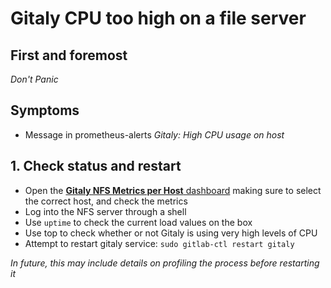 # Gitaly CPU too high on a file server

## First and foremost

*Don't Panic*

## Symptoms

* Message in prometheus-alerts _Gitaly: High CPU usage on host_

## 1. Check status and restart

- Open the [**Gitaly NFS Metrics per Host** dashboard](https://performance.gitlab.net/dashboard/db/gitaly-nfs-metrics-per-host?refresh=30s&orgId=1&var-fqdn=nfs-file-08.stor.gitlab.com&from=now-1h&to=now) making sure to select the correct host,
  and check the metrics
- Log into the NFS server through a shell
- Use `uptime` to check the current load values on the box
- Use top to check whether or not Gitaly is using very high levels of CPU
- Attempt to restart gitaly service: `sudo gitlab-ctl restart gitaly`

_In future, this may include details on profiling the process before restarting it_
